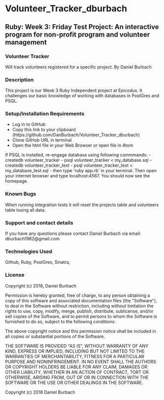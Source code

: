 <h1>Volunteer_Tracker_dburbach</h1>
<h2>Ruby: Week 3: Friday Test Project: An interactive program for non-profit program and volunteer management</h2>

<h3>Volunteer Tracker</h3>
Will track volunteers registered for a specific project.
By Daniel Burbach
  
<h3>Description</h3>
This project is our Week 3 Ruby Independent project at Epicodus. It challenges our basic knowledge of working with databases in PostGres and PSQL.

<h3>Setup/Installation Requirements</h3>
<ul>
<li>Log in to GitHub</li>
<li>Copy this link to your clipboard (https://github.com/DanBurbach/Volunteer_Tracker_dburbach)</li>
<li>Clone GitHub URL in terminal</li>
<li>Open the html file in your Web Browser or open file in Atom</li></ul>
If PSQL is installed, re-engage database using following commmands:
- createdb volunteer_tracker
- psql volunteer_tracker < my_database.sql
- createdb volunteer_tracker_test
- psql volunteer_tracker_test < my_database_test.sql
- then type 'ruby app.rb' in your terminal. Then open your internet browser and type localhost:4567. You should now see the homepage.


<h3>Known Bugs</h3>
When running integration tests it will reset the projects table and volunteers table losing all data.

<h3>Support and contact details</h3>
If you have any questions please contact Daniel Burbach via email: dburbach1982@gmail.com

<h3>Technologies Used</h3>
Github, Ruby, PostGres, Sinatra,

<h3>License</h3>
Copyright (c) 2018, Daniel Burbach

Permission is hereby granted, free of charge, to any person obtaining a copy of this software and associated documentation files (the "Software"), to deal in the Software without restriction, including without limitation the rights to use, copy, modify, merge, publish, distribute, sublicense, and/or sell copies of the Software, and to permit persons to whom the Software is furnished to do so, subject to the following conditions:

The above copyright notice and this permission notice shall be included in all copies or substantial portions of the Software.

THE SOFTWARE IS PROVIDED "AS IS", WITHOUT WARRANTY OF ANY KIND, EXPRESS OR IMPLIED, INCLUDING BUT NOT LIMITED TO THE WARRANTIES OF MERCHANTABILITY, FITNESS FOR A PARTICULAR PURPOSE AND NONINFRINGEMENT. IN NO EVENT SHALL THE AUTHORS OR COPYRIGHT HOLDERS BE LIABLE FOR ANY CLAIM, DAMAGES OR OTHER LIABILITY, WHETHER IN AN ACTION OF CONTRACT, TORT OR OTHERWISE, ARISING FROM, OUT OF OR IN CONNECTION WITH THE SOFTWARE OR THE USE OR OTHER DEALINGS IN THE SOFTWARE.

Copyright (c) 2018 Daniel Burbach

